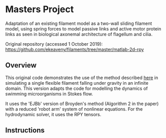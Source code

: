 # Masters Project

Adaptation of an existing filament model as a two-wall sliding filament model, using spring forces to model passive links and active motor protein links as seen in biological axonemal architecture of flagellum and cilia.

Original repository (accessed 1 October 2019): https://github.com/ekeaveny/filaments/tree/master/matlab-2d-rpy

## Overview
This original code demonstrates the use of the method described [here](https://arxiv.org/abs/1903.12609) in simulating a single flexible filament falling under gravity in an infinite domain. This version adapts the code for modelling the dynamics of swimming microorganisms in Stokes flow.

It uses the 'EJBb' version of Broyden's method (Algorithm 2 in the paper) with a reduced 'robot arm' system of nonlinear equations. For the hydrodynamic solver, it uses the RPY tensors.

## Instructions

